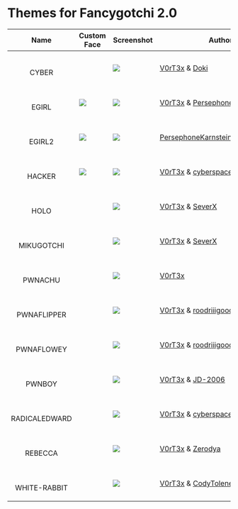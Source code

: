# Themes for Fancygotchi 2.0

| Name                                                                                                                                                                 | Custom Face | Screenshot                                                                                                                        | Author                                                                                                                                 | Description | Compatibility                                             |
| -------------------------------------------------------------------------------------------------------------------------------------------------------------------- | ----------- | --------------------------------------------------------------------------------------------------------------------------------- | -------------------------------------------------------------------------------------------------------------------------------------- | ----------- | --------------------------------------------------------- |
| <p align="center"></br>CYBER </p>                                                                                                                            |             | <img src="https://github.com/V0r-T3x/Fancygotchi_themes/blob/main/fancygotchi_2.0/themes/cyber/screenshot.png"></img>         | <a align="center">[V0rT3x](https://github.com/V0r-T3x) & [Doki](https://github.com/do-ki) </a>                                     |             | <a align="center">Display Hat Mini 320x240 </a>  |
| <p align="center"></br>EGIRL </p> | <img src="https://github.com/V0r-T3x/Fancygotchi_themes/blob/main/fancygotchi_2.0/themes/egirl/img/face/happy.png"></img>            | <img src="https://github.com/V0r-T3x/Fancygotchi_themes/blob/main/fancygotchi_2.0/themes/egirl/screenshot.png"></img>         | <a align="center">[V0rT3x](https://github.com/V0r-T3x) & [PersephoneKarnstein](https://github.com/PersephoneKarnstein) </a>        |             | <a align="center">Wavashre 2,3,4 250x122 </a>    |
| <p align="center"></br>EGIRL2 </p>                                                                                                                           | <img src="https://github.com/V0r-T3x/Fancygotchi_themes/blob/main/fancygotchi_2.0/themes/egirl2/img/face/happy.png"></img>            | <img src="https://github.com/V0r-T3x/Fancygotchi_themes/blob/main/fancygotchi_2.0/themes/egirl2/screenshot.png"></img>        | <a align="center">[PersephoneKarnstein](https://github.com/PersephoneKarnstein) & [LawrySauce](https://github.com/LawrySauce) </a> |             | <a align="center">Wavashre 2,3,4 250x122 </a>    |
| <p align="center"></br>HACKER </p>                                                                                                                           | <img src="https://github.com/V0r-T3x/Fancygotchi_themes/blob/main/fancygotchi_2.0/themes/Hacker/img/face/MOTIVATED.png"></img>            | <img src="https://github.com/V0r-T3x/Fancygotchi_themes/blob/main/fancygotchi_2.0/themes/Hacker/screenshot.png"></img>        | <a align="center">[V0rT3x](https://github.com/V0r-T3x) & [cyberspacemanmike](https://cyberspacemanmike.com/) </a>                  |             | <a align="center">Wavashre 2,3,4 250x122 </a>    |
| <p align="center"></br>HOLO </p>                                                                                                                             |             | <img src="https://github.com/V0r-T3x/Fancygotchi_themes/blob/main/fancygotchi_2.0/themes/Holo/screenshot.png"></img>          | <a align="center">[V0rT3x](https://github.com/V0r-T3x) & [SeverX](https://github.com/exosever) </a>                                |             | <a align="center">Wavashre 2,3,4 250x122 </a>    |
| <p align="center"></br>MIKUGOTCHI </p>                                                                                                                       |             | <img src="https://github.com/V0r-T3x/Fancygotchi_themes/blob/main/fancygotchi_2.0/themes/MikuGotchi/screenshot.png"></img>    | <a align="center">[V0rT3x](https://github.com/V0r-T3x) & [SeverX](https://github.com/exosever) </a>                                |             | <a align="center">Wavashre 2,3,4 250x122 </a>    |
| <p align="center"></br>PWNACHU </p>                                                                                                                          |             | <img src="https://github.com/V0r-T3x/Fancygotchi_themes/blob/main/fancygotchi_2.0/themes/pwnachu/screenshot.png"></img>       | <a align="center">[V0rT3x](https://github.com/V0r-T3x) </a>                                                                      |             | <a align="center">Wavashre 2,3,4 250x122 </a>    |
| <p align="center"></br>PWNAFLIPPER </p>                                                                                                                      |             | <img src="https://github.com/V0r-T3x/Fancygotchi_themes/blob/main/fancygotchi_2.0/themes/pwnaflipper/screenshot.png"></img>   | <a align="center">[V0rT3x](https://github.com/V0r-T3x) & [roodriiigooo](https://github.com/roodriiigooo) </a>                      |             | <a align="center">Wavashre 2,3,4 250x122 </a>    |
| <p align="center"></br>PWNAFLOWEY </p>                                                                                                                       |             | <img src="https://github.com/V0r-T3x/Fancygotchi_themes/blob/main/fancygotchi_2.0/themes/pwnaflowey/screenshot.png"></img>    | <a align="center">[V0rT3x](https://github.com/V0r-T3x) & [roodriiigooo](https://github.com/roodriiigooo) </a>                      |             | <a align="center">Wavashre 2,3,4 250x122 </a>    |
| <p align="center"></br>PWNBOY </p>                                                                                                                           |             | <img src="https://github.com/V0r-T3x/Fancygotchi_themes/blob/main/fancygotchi_2.0/themes/pwnboy/screenshot.png"></img>        | <a align="center">[V0rT3x](https://github.com/V0r-T3x) & [JD-2006](https://github.com/JD-2006) </a>                                |             | <a align="center">Display Hat Mini 320x240 </a>  |
| <p align="center"></br>RADICALEDWARD </p>                                                                                                                    |             | <img src="https://github.com/V0r-T3x/Fancygotchi_themes/blob/main/fancygotchi_2.0/themes/RadicalEdward/screenshot.png"></img> | <a align="center">[V0rT3x](https://github.com/V0r-T3x) & [cyberspacemanmike](https://cyberspacemanmike.com/) </a>                  |             | <a align="center">Wavashre 2,3,4 250x122 </a>    |
| <p align="center"></br>REBECCA </p>                                                                                                                          |             | <img src="https://github.com/V0r-T3x/Fancygotchi_themes/blob/main/fancygotchi_2.0/themes/rebecca/screenshot.png"></img>       | <a align="center">[V0rT3x](https://github.com/V0r-T3x) & [Zerodya](https://github.com/Zerodya) </a>                                |             | <a align="center">Wavashre 2,3,4 250x122 </a>    |
| <p align="center"></br>WHITE-RABBIT </p>                                                                                                                     |             | <img src="https://github.com/V0r-T3x/Fancygotchi_themes/blob/main/fancygotchi_2.0/themes/white-rabbit/screenshot.png"></img>  | <a align="center">[V0rT3x](https://github.com/V0r-T3x) & [CodyTolene](https://github.com/CodyTolene) </a>                          |             | <a align="center">Wavashre 2,3,4 250x122 </a>    |
